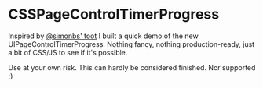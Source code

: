 # CSSPageControlTimerProgress

Inspired by [@simonbs' toot](https://mastodon.social/@simonbs/110497868300095405) I built a quick demo of the new UIPageControlTimerProgress. Nothing fancy, nothing production-ready, just a bit of CSS/JS to see if it's possible.

Use at your own risk. This can hardly be considered finished. Nor supported ;)
